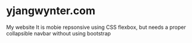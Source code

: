 # yjangwynter.com
My website
It is mobie repsonsive using CSS flexbox, but needs a proper collapsible navbar without using bootstrap
